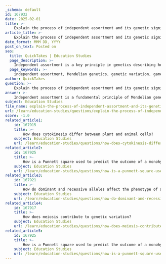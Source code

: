 ```yaml
---
_schema: default
id: 167932
date: 2025-02-01
title: >-
    Explain the process of independent assortment and its genetic significance.
article_title: >-
    Explain the process of independent assortment and its genetic significance.
date_format: MMM DD, YYYY
post_on_text: Posted on
seo:
  title: QuickTakes | Education Studies
  page_description: >-
    Independent assortment is a key principle in genetics describing how alleles for different genes segregate independently during gamete formation, increasing genetic diversity and influencing inheritance patterns.
  page_keywords: >-
    independent assortment, Mendelian genetics, genetic variation, gametes, meiosis, homologous chromosomes, random alignment, segregation, dihybrid crosses, genetic diversity, phenotype, genetic disorders, pea plants
author: QuickTakes
question: >-
    Explain the process of independent assortment and its genetic significance.
answer: >-
    Independent assortment is a fundamental principle of Mendelian genetics that describes how alleles for different genes segregate independently during the formation of gametes. This principle was formulated by Gregor Mendel based on his experiments with pea plants and is crucial for understanding genetic inheritance.\n\n### Process of Independent Assortment\n\nIndependent assortment occurs during meiosis, specifically during metaphase I. Here’s how it works:\n\n1. **Homologous Chromosomes**: During meiosis, chromosomes are present in pairs known as homologous chromosomes. Each pair consists of one chromosome from each parent.\n\n2. **Random Alignment**: When homologous chromosomes line up at the metaphase plate during metaphase I, their orientation is random. This means that the maternal and paternal chromosomes can orient themselves in any direction.\n\n3. **Segregation into Gametes**: As the homologous chromosomes are pulled apart during anaphase I, the alleles for different traits segregate independently into gametes. For example, if we consider two traits, such as seed shape (round vs. wrinkled) and seed color (yellow vs. green), the combination of alleles that end up in each gamete is random.\n\n### Genetic Significance\n\nThe significance of independent assortment lies in its contribution to genetic variation:\n\n- **Genetic Diversity**: By allowing different combinations of alleles to be passed on to offspring, independent assortment increases genetic diversity within a population. This diversity is essential for evolution and adaptation to changing environments.\n\n- **Mendelian Ratios**: In dihybrid crosses (crosses involving two traits), independent assortment leads to predictable phenotypic ratios in the offspring. For example, when crossing two heterozygous pea plants (RrYy), the resulting phenotypic ratio of offspring is typically 9:3:3:1, reflecting the independent assortment of the two traits.\n\n- **Implications for Genetic Disorders**: Understanding independent assortment helps in predicting the inheritance patterns of genetic disorders. It allows geneticists to calculate the probabilities of offspring inheriting specific traits or disorders based on parental genotypes.\n\n### Example\n\nConsider a dihybrid cross involving two traits in pea plants:\n\n- **Seed Shape**: Round (R) is dominant over wrinkled (r).\n- **Seed Color**: Yellow (Y) is dominant over green (y).\n\nWhen two heterozygous plants (RrYy) are crossed, the possible gametes produced by each parent can be:\n\n- RY\n- Ry\n- rY\n- ry\n\nThe combination of these gametes in the offspring will lead to various phenotypes, demonstrating the principle of independent assortment.\n\nIn summary, independent assortment is a key mechanism that enhances genetic variation and is foundational to the study of genetics, influencing everything from trait inheritance to the understanding of genetic disorders.
subject: Education Studies
file_name: explain-the-process-of-independent-assortment-and-its-genetic-significance.md
url: /learn/education-studies/questions/explain-the-process-of-independent-assortment-and-its-genetic-significance
score: -1.0
related_article1:
    id: 167915
    title: >-
        How does cytokinesis differ between plant and animal cells?
    subject: Education Studies
    url: /learn/education-studies/questions/how-does-cytokinesis-differ-between-plant-and-animal-cells
related_article2:
    id: 167925
    title: >-
        How is a Punnett square used to predict the outcome of a monohybrid cross?
    subject: Education Studies
    url: /learn/education-studies/questions/how-is-a-punnett-square-used-to-predict-the-outcome-of-a-monohybrid-cross
related_article3:
    id: 167921
    title: >-
        How do dominant and recessive alleles affect the phenotype of an organism?
    subject: Education Studies
    url: /learn/education-studies/questions/how-do-dominant-and-recessive-alleles-affect-the-phenotype-of-an-organism
related_article4:
    id: 167917
    title: >-
        How does meiosis contribute to genetic variation?
    subject: Education Studies
    url: /learn/education-studies/questions/how-does-meiosis-contribute-to-genetic-variation
related_article5:
    id: 167925
    title: >-
        How is a Punnett square used to predict the outcome of a monohybrid cross?
    subject: Education Studies
    url: /learn/education-studies/questions/how-is-a-punnett-square-used-to-predict-the-outcome-of-a-monohybrid-cross
---
```


&nbsp;